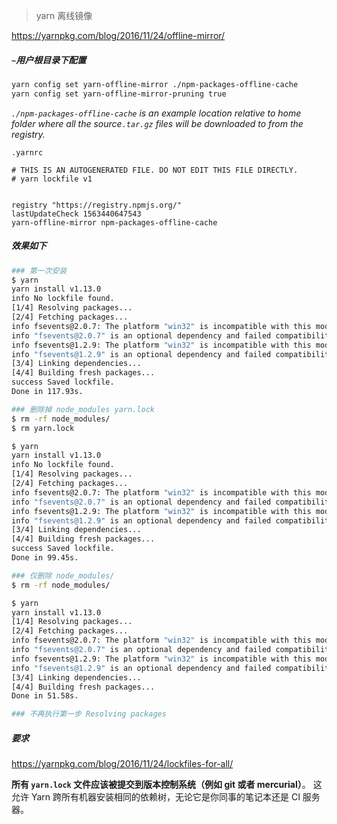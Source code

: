 > yarn 离线镜像

https://yarnpkg.com/blog/2016/11/24/offline-mirror/

##### `~`用户根目录下配置

```bash
yarn config set yarn-offline-mirror ./npm-packages-offline-cache
yarn config set yarn-offline-mirror-pruning true
```

_`./npm-packages-offline-cache` is an example location relative to home folder where all the source`.tar.gz` files will be downloaded to from the registry._

`.yarnrc`

```vbscript
# THIS IS AN AUTOGENERATED FILE. DO NOT EDIT THIS FILE DIRECTLY.
# yarn lockfile v1


registry "https://registry.npmjs.org/"
lastUpdateCheck 1563440647543
yarn-offline-mirror npm-packages-offline-cache

```

##### 效果如下

```bash
### 第一次安装
$ yarn
yarn install v1.13.0
info No lockfile found.
[1/4] Resolving packages...
[2/4] Fetching packages...
info fsevents@2.0.7: The platform "win32" is incompatible with this module.
info "fsevents@2.0.7" is an optional dependency and failed compatibility check. Excluding it from installation.
info fsevents@1.2.9: The platform "win32" is incompatible with this module.
info "fsevents@1.2.9" is an optional dependency and failed compatibility check. Excluding it from installation.
[3/4] Linking dependencies...
[4/4] Building fresh packages...
success Saved lockfile.
Done in 117.93s.
```

```bash
### 删除掉 node_modules yarn.lock
$ rm -rf node_modules/
$ rm yarn.lock

$ yarn
yarn install v1.13.0
info No lockfile found.
[1/4] Resolving packages...
[2/4] Fetching packages...
info fsevents@2.0.7: The platform "win32" is incompatible with this module.
info "fsevents@2.0.7" is an optional dependency and failed compatibility check. Excluding it from installation.
info fsevents@1.2.9: The platform "win32" is incompatible with this module.
info "fsevents@1.2.9" is an optional dependency and failed compatibility check. Excluding it from installation.
[3/4] Linking dependencies...
[4/4] Building fresh packages...
success Saved lockfile.
Done in 99.45s.

```

```bash
### 仅删除 node_modules/
$ rm -rf node_modules/

$ yarn
yarn install v1.13.0
[1/4] Resolving packages...
[2/4] Fetching packages...
info fsevents@2.0.7: The platform "win32" is incompatible with this module.
info "fsevents@2.0.7" is an optional dependency and failed compatibility check. Excluding it from installation.
info fsevents@1.2.9: The platform "win32" is incompatible with this module.
info "fsevents@1.2.9" is an optional dependency and failed compatibility check. Excluding it from installation.
[3/4] Linking dependencies...
[4/4] Building fresh packages...
Done in 51.58s.

### 不再执行第一步 Resolving packages
```

##### 要求

https://yarnpkg.com/blog/2016/11/24/lockfiles-for-all/

**所有 `yarn.lock` 文件应该被提交到版本控制系统（例如 git 或者 mercurial）**。 这允许 Yarn 跨所有机器安装相同的依赖树，无论它是你同事的笔记本还是 CI 服务器。
